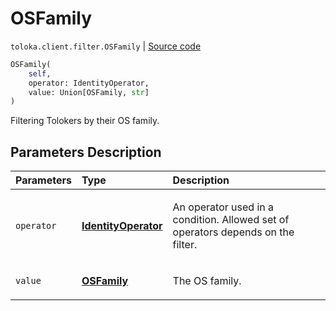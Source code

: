 # OSFamily
`toloka.client.filter.OSFamily` | [Source code](https://github.com/Toloka/toloka-kit/blob/v1.1.4/src/client/filter.py#L553)

```python
OSFamily(
    self,
    operator: IdentityOperator,
    value: Union[OSFamily, str]
)
```

Filtering Tolokers by their OS family.

## Parameters Description

| Parameters | Type | Description |
| :----------| :----| :-----------|
`operator`|**[IdentityOperator](toloka.client.primitives.operators.IdentityOperator.md)**|<p>An operator used in a condition. Allowed set of operators depends on the filter.</p>
`value`|**[OSFamily](toloka.client.filter.OSFamily.OSFamily.md)**|<p>The OS family.</p>
